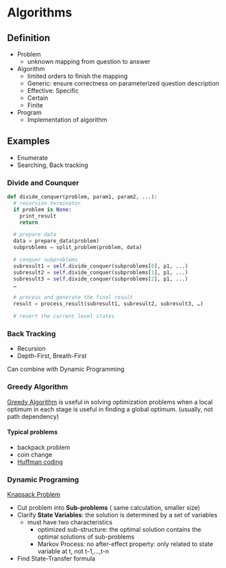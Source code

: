 # Algorithms

## Definition

* Problem
  * unknown mapping from question to answer
* Algorithm 
  * limited orders to finish the mapping
  * Generic: ensure correctness on parameterized question description
  * Effective: Specific 
  * Certain
  * Finite
* Program
  * Implementation of algorithm

## Examples

* Enumerate
* Searching, Back tracking

### Divide and Counquer

```py
def divide_conquer(problem, param1, param2, ...):
  # recursion terminator
  if problem is None:
    print_result
    return

  # prepare data 
  data = prepare_data(problem)
  subproblems = split_problem(problem, data)

  # conquer subproblems
  subresult1 = self.divide_conquer(subproblems[0], p1, ...)
  subresult2 = self.divide_conquer(subproblems[1], p1, ...)
  subresult3 = self.divide_conquer(subproblems[2], p1, ...)
  …

  # process and generate the final result
  result = process_result(subresult1, subresult2, subresult3, …)

  # revert the current level states
```

### Back Tracking

* Recursion
* Depth-First, Breath-First

Can combine with Dynamic Programming

### Greedy Algorithm

[Greedy Algorithm](https://en.wikipedia.org/wiki/Greedy_algorithm) is useful in solving optimization problems when a local optimum in each stage is useful in finding a global optimum. \(usually, not path dependency\)

#### Typical problems

* backpack problem
* coin change 
* [Huffman coding](https://en.wikipedia.org/wiki/Huffman_coding)

### Dynamic Programing

[Knapsack Problem](https://en.wikipedia.org/wiki/Knapsack_problem)

* Cut problem into **Sub-problems** \( same calculation, smaller size\)
* Clarify **State Variables**: the solution is determined by a set of variables
  * must have two characteristics
    * optimized sub-structure: the optimal solution contains the optimal solutions of sub-problems
    * Markov Process: no after-effect property: only related to state variable at t, not t-1,...,t-n
* Find State-Transfer formula
